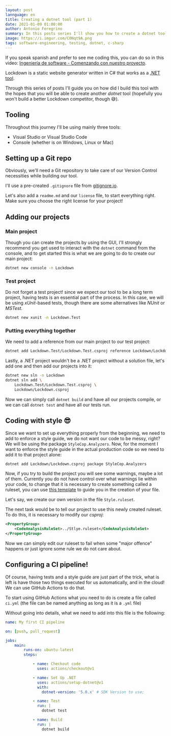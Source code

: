 ```yaml
---
layout: post
lannguage: en
title: Creating a dotnet tool (part 1)
date: 2021-01-09 01:00:00
author: Antonio Feregrino
summary: In this posts series I'll show you how to create a dotnet tool from scratch, following the best software engineering practices such as version control, continuous integration and thorough testing.
image: https://i.imgur.com/C0Nqt9A.png
tags: software-engineering, testing, dotnet, c-sharp
---
```


If you speak spanish and prefer to see me coding this, you can do so in this video: [Ingeniería de software  - Comenzando con nuestro proyecto](https://youtu.be/wXseAL7NCnk).

Lockdown is a static website generator written in C# that works as a [.NET tool](https://docs.microsoft.com/en-us/dotnet/core/tools/global-tools).

Through this series of posts I'll guide you on how did I build this tool with the hopes that you will be able to create another *dotnet* tool (hopefully you won't build a better Lockdown competitor, though 😅).

## Tooling  

Throughout this journey I'll be using mainly three tools:  

 - Visual Studio or Visual Studio Code
 - Console (whether is on Windows, Linux or Mac)

## Setting up a Git repo  

Obviously, we'll need a Git repository to take care of our Version Control necessities while building our tool.

I'll use a pre-created `.gitignore` file from [gitignore.io](https://www.toptal.com/developers/gitignore/api/dotnetcore,visualstudiocode,visualstudio).

Let's also add a `readme.md` and our `license` file, to start everything right. Make sure you choose the right license for your project!

## Adding our projects 

### Main project

Though you can create the projects by using the GUI, I'll strongly recommend you get used to interact with the `dotnet` command from the console, and to get started this is what we are going to do to create our main project:  

```bash
dotnet new console -n Lockdown
``` 

### Test project

Do not forget a test project! since we expect our tool to be a long term project, having tests is an essential part of the process. In this case, we will be using *xUnit*-based tests, though there are some alternatives like *NUnit* or *MSTest*.

```bash
dotnet new xunit -n Lockdown.Test
``` 

### Putting everything together  

We need to add a reference from our main project to our test project:  

```bash
dotnet add Lockdown.Test/Lockdown.Test.csproj reference Lockdown/Lockdown.csproj 
``` 

Lastly, a .NET project wouldn't be a .NET project without a solution file, let's add one and then add our projects into it:  

```bash
dotnet new sln -n Lockdown
dotnet sln add \
    Lockdown.Test/Lockdown.Test.csproj \
    Lockdown/Lockdown.csproj
``` 

Now we can simply call `dotnet build` and have all our projects compile, or we can call `dotnet test` and have all our tests run.

## Coding with style 😎  

Since we want to set up everything properly from the beginning, we need to add to enforce a style guide, we do not want our code to be messy, right? We will be using the package `StyleCop.Analyzers`. Now, for the moment I want to enforce the style guide in the actual production code so we need to add it to that project alone:

```bash
dotnet add Lockdown/Lockdown.csproj package StyleCop.Analyzers
```

Now, if you try to build the project you will see some warnings, maybe a lot of them. Currently you do not have control over what warnings lie within your code, to change that it is necessary to create something called a ruleset, you can use [this template](https://github.com/DotNetAnalyzers/StyleCopAnalyzers/blob/master/StyleCop.Analyzers/StyleCop.Analyzers.ruleset) to guide you in the creation of your file.  

Let's say, we create our own version in the file `Style.ruleset`.

The next task would be to tell our project to use this newly created ruleset. To do this, it is necessary to modify our *csproj*:  

```xml
<PropertyGroup>
    <CodeAnalysisRuleSet>../Stlye.ruleset</CodeAnalysisRuleSet>
</PropertyGroup>
```

Now we can simply edit our ruleset to fail when some "major offence" happens or just ignore some rule we do not care about.

## Configuring a CI pipeline!  

Of course, having tests and a style guide are just part of the trick, what is left is have those two things executed for us automatically, and in the cloud! We can use GitHub Actions to do that. 

To start using GitHub Actions what you need to do is create a file called `ci.yml` (the file can be named anything as long as it is a `.yml` file)

Without going into details, what we need to add into this file is the following:  

```yml
name: My first CI pipeline

on: [push, pull_request]

jobs:
    main:
        runs-on: ubuntu-latest
        steps:

            - name: Checkout code
              uses: actions/checkout@v1

            - name: Set Up .NET
              uses: actions/setup-dotnet@v1
              with:
                dotnet-version: '5.0.x' # SDK Version to use;

            - name: Test
              run: |
                dotnet test

            - name: Build
              run: |
                dotnet build
```